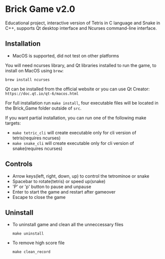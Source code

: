 # Brick Game v2.0

Educational project, interactive version of Tetris in C language and Snake in C++, supports Qt desktop interface and Ncurses command-line interface.

## Installation

- MacOS is supported, did not test on other platforms

You will need ncurses library, and Qt libraries installed to run the game, to install on MacOS using ```brew```:
```Shell
brew install ncurses
```
Qt can be installed from the official website or you can use Qt Creator:
```https://doc.qt.io/qt-6/macos.html```

For full installation run ```make install```, four executable files will be located in the Brick_Game folder outside of ```src```.

If you want partial installation, you can run one of the following make targets:
- ```make tetric_cli``` will create executable only for cli version of tetris(requires ncurses)
- ```make snake_cli``` will create executable only for cli version of snake(requires ncurses)

## Controls

- Arrow keys(left, right, down, up) to control the tetrominoe or snake
- Spacebar to rotate(tetris) or speed up(snake)
- 'P' or 'p' button to pause and unpause
- Enter to start the game and restart after gameover
- Escape to close the game

## Uninstall
- To uninstall game and clean all the unneccessary files
  ```Shell
  make uninstall
  ```
- To remove high score file
  ```Shell
  make clean_record
  ```
